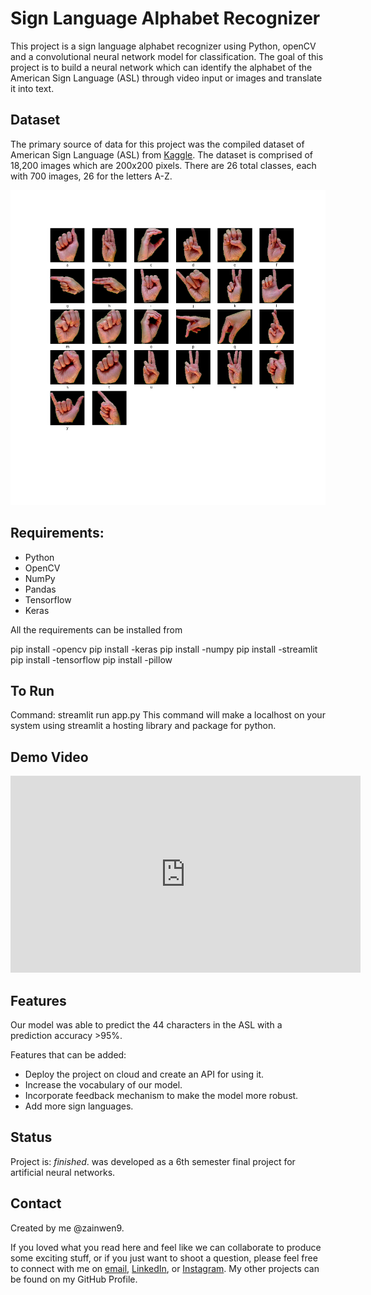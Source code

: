 # Sign Language Alphabet Recognizer
This project is a sign language alphabet recognizer using Python, openCV and a convolutional neural network model for classification. 
The goal of this project is to build a neural network which can identify the alphabet of the American Sign Language (ASL) through video input or images and translate it into text.

## Dataset
The primary source of data for this project was the compiled dataset of American Sign Language (ASL) from [Kaggle](https://www.kaggle.com/ayuraj/american-sign-language-dataset).
The dataset is comprised of 18,200 images which are 200x200 pixels. There are 26 total classes, each with 700 images, 26 for the
letters A-Z.
<p align="center" >
  <img  width="600" src="https://github.com/parakh-gupta/Sign_language_alphabet_recognizer/blob/master/alphabet.png">
</p>

## Requirements:
* Python
* OpenCV
* NumPy
* Pandas
* Tensorflow
* Keras

All the requirements can be installed from 

pip install -opencv
pip install -keras
pip install -numpy
pip install -streamlit
pip install -tensorflow
pip install -pillow


## To Run
Command: streamlit run app.py
This command will make a localhost on your system using streamlit a hosting library and package for python.

## Demo Video

<p align="center">
  <iframe width="560" height="315" src="https://www.youtube.com/embed/VIDEO_ID" frameborder="0" allow="accelerometer; autoplay; encrypted-media; gyroscope; picture-in-picture" allowfullscreen></iframe>
</p>

## Features
Our model was able to predict the 44 characters in the ASL with a prediction accuracy >95%.

Features that can be added:
* Deploy the project on cloud and create an API for using it.
* Increase the vocabulary of our model.
* Incorporate feedback mechanism to make the model more robust.
* Add more sign languages.

## Status
Project is: _finished_. was developed as a 6th semester final project for artificial neural networks.

## Contact
Created by me @zainwen9.

If you loved what you read here and feel like we can collaborate to produce some exciting stuff, or if you
just want to shoot a question, please feel free to connect with me on <a href="zainweb9@gmail.com" target="_blank">email</a>, 
<a href="https://www.linkedin.com/in/zain-mehmood-163254270" target="_blank">LinkedIn</a>, or 
<a href="https://www.instagram.com/zain_dev_?igsh=MTQzYjhqc244OTloOA%3D%3D&utm_source=qr" target="_blank">Instagram</a>. 
My other projects can be found on my GitHub Profile.

